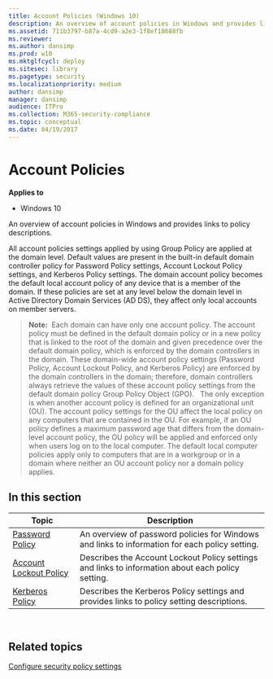 ```yaml
---
title: Account Policies (Windows 10)
description: An overview of account policies in Windows and provides links to policy descriptions.
ms.assetid: 711b3797-b87a-4cd9-a2e3-1f8ef18688fb
ms.reviewer: 
ms.author: dansimp
ms.prod: w10
ms.mktglfcycl: deploy
ms.sitesec: library
ms.pagetype: security
ms.localizationpriority: medium
author: dansimp
manager: dansimp
audience: ITPro
ms.collection: M365-security-compliance
ms.topic: conceptual
ms.date: 04/19/2017
---
```


# Account Policies

**Applies to**
-   Windows 10

An overview of account policies in Windows and provides links to policy descriptions.

All account policies settings applied by using Group Policy are applied at the domain level. Default values are present in the built-in default domain controller policy for Password Policy settings, Account Lockout Policy settings, and Kerberos Policy settings. The domain account policy becomes the default local account policy of any device that is a member of the domain. If these policies are set at any level below the domain level in Active Directory Domain Services (AD DS), they affect only local accounts on member servers.
> **Note:**  Each domain can have only one account policy. The account policy must be defined in the default domain policy or in a new policy that is linked to the root of the domain and given precedence over the default domain policy, which is enforced by the domain controllers in the domain. These domain-wide account policy settings (Password Policy, Account Lockout Policy, and Kerberos Policy) are enforced by the domain controllers in the domain; therefore, domain controllers always retrieve the values of these account policy settings from the default domain policy Group Policy Object (GPO).
 
The only exception is when another account policy is defined for an organizational unit (OU). The account policy settings for the OU affect the local policy on any computers that are contained in the OU. For example, if an OU policy defines a maximum password age that differs from the domain-level account policy, the OU policy will be applied and enforced only when users log on to the local computer. The default local computer policies apply only to computers that are in a workgroup or in a domain where neither an OU account policy nor a domain policy applies.

## In this section

| Topic | Description |
| - | - |
| [Password Policy](password-policy.md) | An overview of password policies for Windows and links to information for each policy setting. |
| [Account Lockout Policy](account-lockout-policy.md) | Describes the Account Lockout Policy settings and links to information about each policy setting. |
| [Kerberos Policy](kerberos-policy.md) | Describes the Kerberos Policy settings and provides links to policy setting descriptions. |
 
## Related topics

[Configure security policy settings](how-to-configure-security-policy-settings.md)
